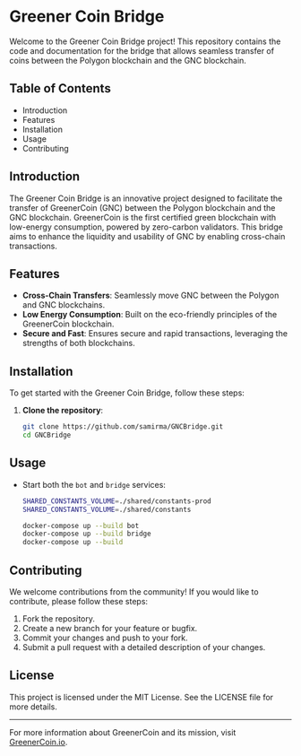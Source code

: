 # Greener Coin Bridge

Welcome to the Greener Coin Bridge project! This repository contains the code and documentation for the bridge that allows seamless transfer of coins between the Polygon blockchain and the GNC blockchain.

## Table of Contents

- Introduction
- Features
- Installation
- Usage
- Contributing

## Introduction

The Greener Coin Bridge is an innovative project designed to facilitate the transfer of GreenerCoin (GNC) between the Polygon blockchain and the GNC blockchain. GreenerCoin is the first certified green blockchain with low-energy consumption, powered by zero-carbon validators. This bridge aims to enhance the liquidity and usability of GNC by enabling cross-chain transactions.

## Features

- **Cross-Chain Transfers**: Seamlessly move GNC between the Polygon and GNC blockchains.
- **Low Energy Consumption**: Built on the eco-friendly principles of the GreenerCoin blockchain.
- **Secure and Fast**: Ensures secure and rapid transactions, leveraging the strengths of both blockchains.

## Installation

To get started with the Greener Coin Bridge, follow these steps:

1. **Clone the repository**:
    ```bash
    git clone https://github.com/samirma/GNCBridge.git
    cd GNCBridge
    ```

## Usage

- Start both the `bot` and `bridge` services:
    ```bash
    SHARED_CONSTANTS_VOLUME=./shared/constants-prod 
    SHARED_CONSTANTS_VOLUME=./shared/constants
    
    docker-compose up --build bot
    docker-compose up --build bridge
    docker-compose up --build 
    ```

## Contributing

We welcome contributions from the community! If you would like to contribute, please follow these steps:

1. Fork the repository.
2. Create a new branch for your feature or bugfix.
3. Commit your changes and push to your fork.
4. Submit a pull request with a detailed description of your changes.

## License

This project is licensed under the MIT License. See the LICENSE file for more details.

---

For more information about GreenerCoin and its mission, visit [GreenerCoin.io](https://www.greenercoin.io/).

